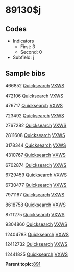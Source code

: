 # 89130$j

## Codes

-   Indicators
    -   First: 3
    -   Second: 0
-   Subfield: j

## Sample bibs

466852 [Quicksearch](https://search.library.yale.edu/catalog/466852) [VXWS](http://prodorbis.library.yale.edu:7014/vxws/GetHoldingsService?bibId=466852)

472106 [Quicksearch](https://search.library.yale.edu/catalog/472106) [VXWS](http://prodorbis.library.yale.edu:7014/vxws/GetHoldingsService?bibId=472106)

476717 [Quicksearch](https://search.library.yale.edu/catalog/476717) [VXWS](http://prodorbis.library.yale.edu:7014/vxws/GetHoldingsService?bibId=476717)

723492 [Quicksearch](https://search.library.yale.edu/catalog/723492) [VXWS](http://prodorbis.library.yale.edu:7014/vxws/GetHoldingsService?bibId=723492)

2767282 [Quicksearch](https://search.library.yale.edu/catalog/2767282) [VXWS](http://prodorbis.library.yale.edu:7014/vxws/GetHoldingsService?bibId=2767282)

2811608 [Quicksearch](https://search.library.yale.edu/catalog/2811608) [VXWS](http://prodorbis.library.yale.edu:7014/vxws/GetHoldingsService?bibId=2811608)

3178344 [Quicksearch](https://search.library.yale.edu/catalog/3178344) [VXWS](http://prodorbis.library.yale.edu:7014/vxws/GetHoldingsService?bibId=3178344)

4310767 [Quicksearch](https://search.library.yale.edu/catalog/4310767) [VXWS](http://prodorbis.library.yale.edu:7014/vxws/GetHoldingsService?bibId=4310767)

6702874 [Quicksearch](https://search.library.yale.edu/catalog/6702874) [VXWS](http://prodorbis.library.yale.edu:7014/vxws/GetHoldingsService?bibId=6702874)

6729459 [Quicksearch](https://search.library.yale.edu/catalog/6729459) [VXWS](http://prodorbis.library.yale.edu:7014/vxws/GetHoldingsService?bibId=6729459)

6730477 [Quicksearch](https://search.library.yale.edu/catalog/6730477) [VXWS](http://prodorbis.library.yale.edu:7014/vxws/GetHoldingsService?bibId=6730477)

7971167 [Quicksearch](https://search.library.yale.edu/catalog/7971167) [VXWS](http://prodorbis.library.yale.edu:7014/vxws/GetHoldingsService?bibId=7971167)

8618758 [Quicksearch](https://search.library.yale.edu/catalog/8618758) [VXWS](http://prodorbis.library.yale.edu:7014/vxws/GetHoldingsService?bibId=8618758)

8711275 [Quicksearch](https://search.library.yale.edu/catalog/8711275) [VXWS](http://prodorbis.library.yale.edu:7014/vxws/GetHoldingsService?bibId=8711275)

9304860 [Quicksearch](https://search.library.yale.edu/catalog/9304860) [VXWS](http://prodorbis.library.yale.edu:7014/vxws/GetHoldingsService?bibId=9304860)

12404783 [Quicksearch](https://search.library.yale.edu/catalog/12404783) [VXWS](http://prodorbis.library.yale.edu:7014/vxws/GetHoldingsService?bibId=12404783)

12412732 [Quicksearch](https://search.library.yale.edu/catalog/12412732) [VXWS](http://prodorbis.library.yale.edu:7014/vxws/GetHoldingsService?bibId=12412732)

12441825 [Quicksearch](https://search.library.yale.edu/catalog/12441825) [VXWS](http://prodorbis.library.yale.edu:7014/vxws/GetHoldingsService?bibId=12441825)

**Parent topic:**[891](../../tags/891/891.md)


